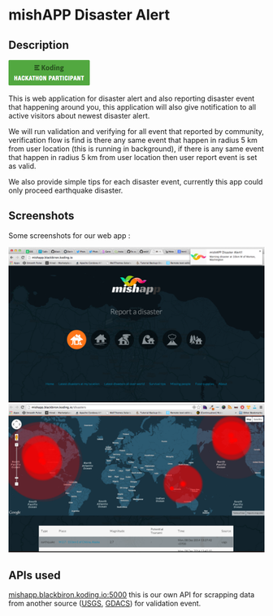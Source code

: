 # mishAPP Disaster Alert

## Description

[![Koding Hackathon](/images/badge.png?raw=true "Koding Hackathon")](https://koding.com/Hackathon)

This is web application for disaster alert and also reporting disaster event that happening around you, this application will also give notification to all active visitors about newest disaster alert.

We will run validation and verifying for all event that reported by community, verification flow is find is there any same event that happen in radius 5 km from user location (this is running in background), if there is any same event that happen in radius 5 km from user location then user report event is set as valid.

We also provide simple tips for each disaster event, currently this app could only proceed earthquake disaster.

## Screenshots

Some screenshots for our web app :

![Homepage](/images/mishap-home.png?raw=true "Homepage")
![Global Disaster Map](/images/mishapp-global.png?raw=true "Global Disaster Map")

## APIs used

[mishapp.blackbiron.koding.io:5000](mishapp.blackbiron.koding.io:5000) this is our own API for scrapping data from another source ([USGS](http://usgs.gov), [GDACS](http://gdacs.org)) for validation event.
